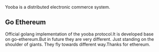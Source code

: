  Yooba is a distributed electronic commerce system.

## Go Ethereum

Official golang implementation of the yooba protocol.It is developed base on go-ethereum.But in future they are very different. 
 Just standing on the shoulder of giants. They fly towards different way.Thanks for ethereum.
